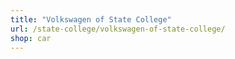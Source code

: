 ```yaml
---
title: "Volkswagen of State College"
url: /state-college/volkswagen-of-state-college/
shop: car
---
```

